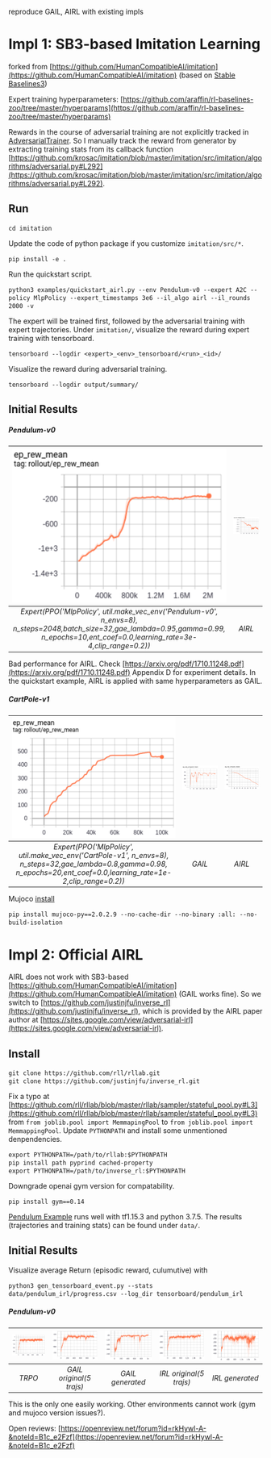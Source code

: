 reproduce GAIL, AIRL with existing impls

# Impl 1: SB3-based Imitation Learning
forked from [https://github.com/HumanCompatibleAI/imitation](https://github.com/HumanCompatibleAI/imitation) (based on [Stable Baselines3](https://stable-baselines3.readthedocs.io/en/master/index.html))

Expert training hyperparameters: [https://github.com/araffin/rl-baselines-zoo/tree/master/hyperparams](https://github.com/araffin/rl-baselines-zoo/tree/master/hyperparams)

Rewards in the course of adversarial training are not explicitly tracked in [AdversarialTrainer](https://github.com/krosac/imitation/blob/master/imitation/src/imitation/algorithms/adversarial.py).
So I manually track the reward from generator by extracting training stats from its callback function [https://github.com/krosac/imitation/blob/master/imitation/src/imitation/algorithms/adversarial.py#L292](https://github.com/krosac/imitation/blob/master/imitation/src/imitation/algorithms/adversarial.py#L292).

## Run
```
cd imitation
```
Update the code of python package if you customize ``imitation/src/*``. 
```
pip install -e .
```
Run the quickstart script.
```
python3 examples/quickstart_airl.py --env Pendulum-v0 --expert A2C --policy MlpPolicy --expert_timestamps 3e6 --il_algo airl --il_rounds 2000 -v
```
The expert will be trained first, followed by the adversarial training with expert trajectories.
Under ``imitation/``, visualize the reward during expert training with tensorboard.
```
tensorboard --logdir <expert>_<env>_tensorboard/<run>_<id>/
```
Visualize the reward during adversarial training.
```
tensorboard --logdir output/summary/
```

## Initial Results

##### Pendulum-v0
|![](https://github.com/krosac/imitation/blob/master/images/pendulum_ppo.PNG) | ![](https://github.com/krosac/imitation/blob/master/images/pendulum_ppo_airl_new.PNG)|
|:--:| :--:|
|*Expert(PPO('MlpPolicy', util.make_vec_env('Pendulum-v0', n_envs=8),<br> n_steps=2048,batch_size=32,gae_lambda=0.95,gamma=0.99,<br> n_epochs=10,ent_coef=0.0,learning_rate=3e-4,clip_range=0.2))* |*AIRL*|

Bad performance for AIRL. Check [https://arxiv.org/pdf/1710.11248.pdf](https://arxiv.org/pdf/1710.11248.pdf) Appendix D for experiment details. 
In the quickstart example, AIRL is applied with same hyperparameters as GAIL.

##### CartPole-v1
|![](https://github.com/krosac/imitation/blob/master/images/cartpole_ppo.PNG)|![](https://github.com/krosac/imitation/blob/master/images/cartpole_gail_ppo.PNG)|![](https://github.com/krosac/imitation/blob/master/images/cartpole_airl_ppo_new.PNG)|
|:--:|:--:|:--:|
|*Expert(PPO('MlpPolicy', util.make_vec_env('CartPole-v1', n_envs=8),<br> n_steps=32,gae_lambda=0.8,gamma=0.98,<br> n_epochs=20,ent_coef=0.0,learning_rate=1e-2,clip_range=0.2))*|*GAIL*|*AIRL*|

Mujoco [install](https://github.com/openai/mujoco-py#install-mujoco)
```
pip install mujoco-py==2.0.2.9 --no-cache-dir --no-binary :all: --no-build-isolation
```


# Impl 2: Official AIRL

AIRL does not work with SB3-based [https://github.com/HumanCompatibleAI/imitation](https://github.com/HumanCompatibleAI/imitation) (GAIL works fine).
So we switch to [https://github.com/justinjfu/inverse_rl](https://github.com/justinjfu/inverse_rl), which is provided by the AIRL paper author at [https://sites.google.com/view/adversarial-irl](https://sites.google.com/view/adversarial-irl).

## Install 
```
git clone https://github.com/rll/rllab.git
git clone https://github.com/justinjfu/inverse_rl.git
```
Fix a typo at [https://github.com/rll/rllab/blob/master/rllab/sampler/stateful_pool.py#L3](https://github.com/rll/rllab/blob/master/rllab/sampler/stateful_pool.py#L3) from ````from joblib.pool import MemmapingPool```` to ``from joblib.pool import MemmappingPool``.
Update ``PYTHONPATH`` and install some unmentioned denpendencies.
```
export PYTHONPATH=/path/to/rllab:$PYTHONPATH
pip install path pyprind cached-property
export PYTHONPATH=/path/to/inverse_rl:$PYTHONPATH
```
Downgrade openai gym version for compatability. 
```
pip install gym==0.14
```
[Pendulum Example](https://github.com/justinjfu/inverse_rl#examples) runs well with tf1.15.3 and python 3.7.5.
The results (trajectories and training stats) can be found under ``data/``.

## Initial Results
Visualize average Return (episodic reward, culumutive) with
```
python3 gen_tensorboard_event.py --stats data/pendulum_irl/progress.csv --log_dir tensorboard/pendulum_irl
```

##### Pendulum-v0 

|![](https://github.com/krosac/imitation/blob/master/images/AIRL_pendulum_trpo.PNG)|![](https://github.com/krosac/imitation/blob/master/images/AIRL_pendulum_gail_origin_0.PNG)|![](https://github.com/krosac/imitation/blob/master/images/AIRL_pendulum_gail.PNG)|![](https://github.com/krosac/imitation/blob/master/images/AIRL_pendulum_irl_origin.PNG)|![](https://github.com/krosac/imitation/blob/master/images/AIRL_pendulum_irl.PNG)|
|:--:|:--:|:--:|:--:|:--:|
|*TRPO*|*GAIL original(5 trajs)*|*GAIL generated*|*IRL original(5 trajs)*|*IRL generated*|

This is the only one easily working.
Other environments cannot work (gym and mujoco version issues?).

Open reviews: [https://openreview.net/forum?id=rkHywl-A-&noteId=B1c_e2Fzf](https://openreview.net/forum?id=rkHywl-A-&noteId=B1c_e2Fzf)

